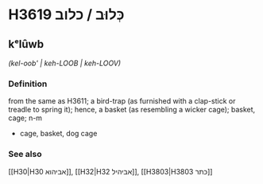 # H3619 כְּלוּב / כלוב

## kᵉlûwb

_(kel-oob' | keh-LOOB | keh-LOOV)_

### Definition

from the same as H3611; a bird-trap (as furnished with a clap-stick or treadle to spring it); hence, a basket (as resembling a wicker cage); basket, cage; n-m

- cage, basket, dog cage

### See also

[[H30|H30 אביהוא]], [[H32|H32 אביהיל]], [[H3803|H3803 כתר]]
